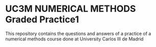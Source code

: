 # UC3M NUMERICAL METHODS Graded Practice1
This repository contains the questions and answers of a practice of a numerical methods course done at University Carlos III de Madrid 
